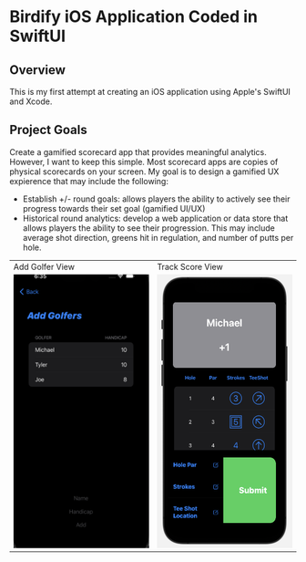 # Birdify iOS Application Coded in SwiftUI

## Overview
This is my first attempt at creating an iOS application using Apple's SwiftUI and Xcode. 

## Project Goals
Create a gamified scorecard app that provides meaningful analytics. However, I want to keep this simple. Most scorecard apps are copies of physical scorecards on your screen. My goal is to design a gamified UX expierence that may include the following:
 * Establish +/- round goals: allows players the ability to actively see their progress towards their set goal (gamified UI/UX)
* Historical round analytics: develop a web application or data store that allows players the ability to see their progression. This may include average shot direction, greens hit in regulation, and number of putts per hole.

<table>
  <tr>
    <td>Add Golfer View</td>
     <td>Track Score View</td>
  </tr>
  <tr>
    <td><img src="/images/addGolfer.png" width=270 height=480></td>
    <td><img src="/images/scoreCard.png"  width=270 height=480></td>
  </tr>
 </table>
